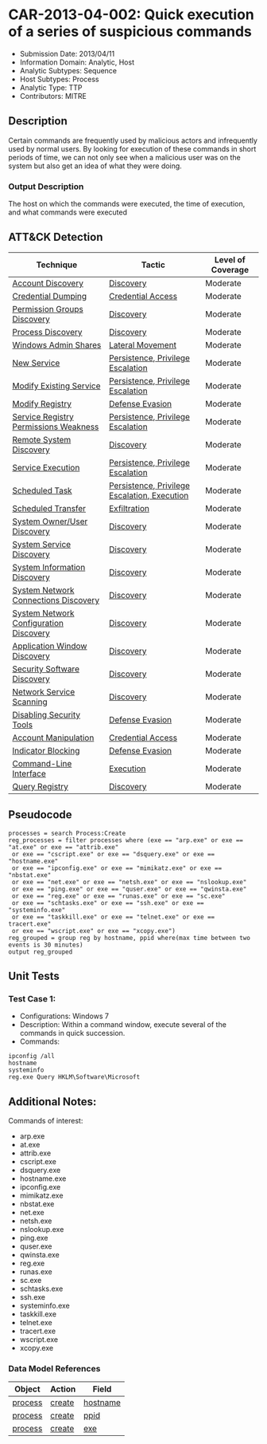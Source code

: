 # CAR-2013-04-002: Quick execution of a series of suspicious commands
- Submission Date: 2013/04/11
- Information Domain: Analytic, Host
- Analytic Subtypes: Sequence
- Host Subtypes: Process
- Analytic Type: TTP
- Contributors: MITRE

## Description
Certain commands are frequently used by malicious actors and infrequently used by normal users. By looking for execution of these commands in short periods of time, we can not only see when a malicious user was on the system but also get an idea of what they were doing.

### Output Description
The host on which the commands were executed, the time of execution, and what commands were executed

## ATT&CK Detection

|Technique |Tactic |Level of Coverage |
|---|---|---|
|[Account Discovery](https://attack.mitre.org/techniques/T1087/)|[Discovery](https://attack.mitre.org/tactics/TA0007)|Moderate|
|[Credential Dumping](https://attack.mitre.org/techniques/T1003/)|[Credential Access](https://attack.mitre.org/tactics/TA0006)|Moderate|
|[Permission Groups Discovery](https://attack.mitre.org/techniques/T1069/)|[Discovery](https://attack.mitre.org/tactics/TA0007)|Moderate|
|[Process Discovery](https://attack.mitre.org/techniques/T1057/)|[Discovery](https://attack.mitre.org/tactics/TA0007)|Moderate|
|[Windows Admin Shares](https://attack.mitre.org/techniques/T1077/)|[Lateral Movement](https://attack.mitre.org/tactics/TA0008)|Moderate|
|[New Service](https://attack.mitre.org/techniques/T1050/)|[Persistence](https://attack.mitre.org/tactics/TA0003),[ Privilege Escalation](https://attack.mitre.org/tactics/TA0004)|Moderate|
|[Modify Existing Service](https://attack.mitre.org/techniques/T1031/)|[Persistence](https://attack.mitre.org/tactics/TA0003),[ Privilege Escalation](https://attack.mitre.org/tactics/TA0004)|Moderate|
|[Modify Registry](https://attack.mitre.org/techniques/T1112/)|[Defense Evasion](https://attack.mitre.org/tactics/TA0005)|Moderate|
|[Service Registry Permissions Weakness](https://attack.mitre.org/techniques/T1058/)|[Persistence](https://attack.mitre.org/tactics/TA0003),[ Privilege Escalation](https://attack.mitre.org/tactics/TA0004)|Moderate|
|[Remote System Discovery](https://attack.mitre.org/techniques/T1018/)|[Discovery](https://attack.mitre.org/tactics/TA0007)|Moderate|
|[Service Execution](https://attack.mitre.org/techniques/T1035/)|[Persistence](https://attack.mitre.org/tactics/TA0003),[ Privilege Escalation](https://attack.mitre.org/tactics/TA0004)|Moderate|
|[Scheduled Task](https://attack.mitre.org/techniques/T1053/)|[Persistence](https://attack.mitre.org/tactics/TA0003),[ Privilege Escalation](https://attack.mitre.org/tactics/TA0004),[ Execution](https://attack.mitre.org/tactics/TA0002)|Moderate|
|[Scheduled Transfer](https://attack.mitre.org/techniques/T1029/)|[Exfiltration](https://attack.mitre.org/tactics/TA0010)|Moderate|
|[System Owner/User Discovery](https://attack.mitre.org/techniques/T1033/)|[Discovery](https://attack.mitre.org/tactics/TA0007)|Moderate|
|[System Service Discovery](https://attack.mitre.org/techniques/T1007/)|[Discovery](https://attack.mitre.org/tactics/TA0007)|Moderate|
|[System Information Discovery](https://attack.mitre.org/techniques/T1082/)|[Discovery](https://attack.mitre.org/tactics/TA0007)|Moderate|
|[System Network Connections Discovery](https://attack.mitre.org/techniques/T1049/)|[Discovery](https://attack.mitre.org/tactics/TA0007)|Moderate|
|[System Network Configuration Discovery](https://attack.mitre.org/techniques/T1016/)|[Discovery](https://attack.mitre.org/tactics/TA0007)|Moderate|
|[Application Window Discovery](https://attack.mitre.org/techniques/T1010/)|[Discovery](https://attack.mitre.org/tactics/TA0007)|Moderate|
|[Security Software Discovery](https://attack.mitre.org/techniques/T1063/)|[Discovery](https://attack.mitre.org/tactics/TA0007)|Moderate|
|[Network Service Scanning](https://attack.mitre.org/techniques/T1046/)|[Discovery](https://attack.mitre.org/tactics/TA0007)|Moderate|
|[Disabling Security Tools](https://attack.mitre.org/techniques/T1089/)|[Defense Evasion](https://attack.mitre.org/tactics/TA0005)|Moderate|
|[Account Manipulation](https://attack.mitre.org/techniques/T1098/)|[Credential Access](https://attack.mitre.org/tactics/TA0006)|Moderate|
|[Indicator Blocking](https://attack.mitre.org/techniques/T1054/)|[Defense Evasion](https://attack.mitre.org/tactics/TA0005)|Moderate|
|[Command-Line Interface](https://attack.mitre.org/techniques/T1059/)|[Execution](https://attack.mitre.org/tactics/TA0002)|Moderate|
|[Query Registry](https://attack.mitre.org/techniques/T1012/)|[Discovery](https://attack.mitre.org/tactics/TA0007)|Moderate|

## Pseudocode
```
processes = search Process:Create
reg_processes = filter processes where (exe == "arp.exe" or exe == "at.exe" or exe == "attrib.exe" 
 or exe == "cscript.exe" or exe == "dsquery.exe" or exe == "hostname.exe" 
 or exe == "ipconfig.exe" or exe == "mimikatz.exe" or exe == "nbstat.exe" 
 or exe == "net.exe" or exe == "netsh.exe" or exe == "nslookup.exe" 
 or exe == "ping.exe" or exe == "quser.exe" or exe == "qwinsta.exe" 
 or exe == "reg.exe" or exe == "runas.exe" or exe == "sc.exe" 
 or exe == "schtasks.exe" or exe == "ssh.exe" or exe == "systeminfo.exe" 
 or exe == "taskkill.exe" or exe == "telnet.exe" or exe == tracert.exe" 
 or exe == "wscript.exe" or exe == "xcopy.exe")
reg_grouped = group reg by hostname, ppid where(max time between two events is 30 minutes)
output reg_grouped
```

## Unit Tests
### Test Case 1:
 - Configurations: Windows 7
 - Description:
Within a command window, execute several of the commands in quick succession. 
 - Commands:
```
ipconfig /all
hostname
systeminfo
reg.exe Query HKLM\Software\Microsoft
```

## Additional Notes: 

Commands of interest:
* arp.exe
* at.exe
* attrib.exe
* cscript.exe
* dsquery.exe
* hostname.exe
* ipconfig.exe
* mimikatz.exe
* nbstat.exe
* net.exe
* netsh.exe
* nslookup.exe
* ping.exe
* quser.exe
* qwinsta.exe
* reg.exe
* runas.exe
* sc.exe
* schtasks.exe
* ssh.exe
* systeminfo.exe
* taskkill.exe
* telnet.exe
* tracert.exe
* wscript.exe
* xcopy.exe

### Data Model References
|Object|Action|Field|
|---|---|---|
| [process](../data_model/process.md) | [create](../data_model/process.md#create) | [hostname](../data_model/process.md#hostname) |
| [process](../data_model/process.md) | [create](../data_model/process.md#create) | [ppid](../data_model/process.md#ppid) |
| [process](../data_model/process.md) | [create](../data_model/process.md#create) | [exe](../data_model/process.md#exe) |